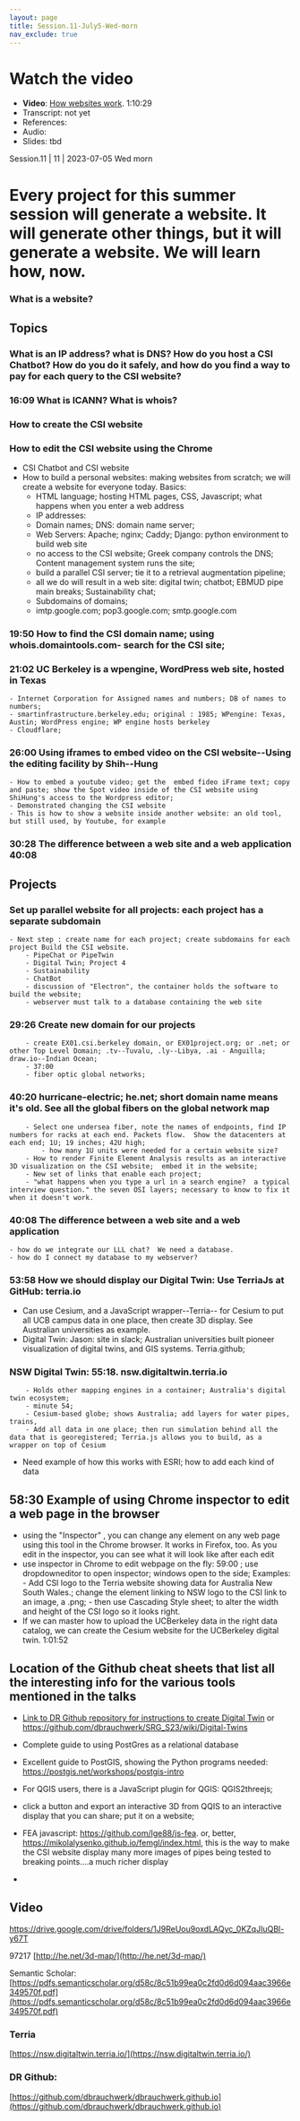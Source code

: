 ```yaml
---
layout: page
title: Session.11-July5-Wed-morn
nav_exclude: true
---
```


# Watch the video

- **Video**: [How websites work](https://drive.google.com/file/d/1X1q-q0ZjjDUS-bP4f7E2xrCnudpahnQD/view?usp=sharing).    1:10:29
- Transcript: not yet
- References:
- Audio:
- Slides: tbd

Session.11
| 11             | 2023-07-05 Wed morn     

# Every project for this summer session will generate a website.  It will generate other things, but it will generate a website.  We will learn how, now.
### What is a website?
## Topics
### What is an IP address? what is DNS? How do you host a CSI Chatbot? How do you do it safely, and how do you find a way to pay for each query to the CSI website?
### 16:09 What is ICANN? What is whois?

### How to create the CSI website

### How to edit the CSI website using the Chrome 
- CSI Chatbot and CSI website
- How to build a personal websites: making websites from scratch; we will create a website for  everyone today.  Basics: 
	- HTML language; hosting HTML pages, CSS, Javascript; what happens when you enter a web address
	- IP addresses: 
	- Domain names; DNS: domain name server;
	- Web Servers: Apache; nginx; Caddy; Django: python environment to build web site
	- no access to the CSI website; Greek company controls the DNS; Content management system runs the site;
	- build a parallel CSI server; tie it to a retrieval augmentation pipeline; 
	- all we do will result in a web site: digital twin; chatbot; EBMUD pipe main breaks; Sustainability chat; 
	- Subdomains of domains; 
	- imtp.google.com; pop3.google.com; smtp.google.com
### 19:50 How to find the CSI domain name; using whois.domaintools.com- search for the CSI site; 
### 21:02 UC Berkeley is a wpengine, WordPress web site, hosted in Texas
	- Internet Corporation for Assigned names and numbers; DB of names to numbers;
	- smartinfrastructure.berkeley.edu; original : 1985; WPengine: Texas, Austin; WordPress engine; WP engine hosts berkeley
	- Cloudflare; 
### 26:00 Using iframes to embed video on the CSI website--Using the editing facility by Shih--Hung
	- How to embed a youtube video; get the  embed fideo iFrame text; copy and paste; show the Spot video inside of the CSI website using ShiHung's access to the Wordpress editor;
	- Demonstrated changing the CSI website
	- This is how to show a website inside another website: an old tool, but still used, by Youtube, for example
### 30:28 The difference between a web site and a web application 40:08

## Projects
### Set up parallel website for all projects: each project has a separate subdomain
	- Next step : create name for each project; create subdomains for each project Build the CSI website.
		- PipeChat or PipeTwin
		- Digital Twin; Project 4
		- Sustainability
		- ChatBot
		- discussion of "Electron", the container holds the software to build the website;
		- webserver must talk to a database containing the web site
### 29:26 Create new domain for our projects
		- create EX01.csi.berkeley domain, or EX01project.org; or .net; or other Top Level Domain; .tv--Tuvalu, .ly--Libya, .ai - Anguilla; draw.io--Indian Ocean;
		- 37:00
		- fiber optic global networks; 
### 40:20  hurricane-electric; he.net; short domain name means it's old. See all the global fibers on the global network map
		- Select one undersea fiber, note the names of endpoints, find IP numbers for racks at each end. Packets flow.  Show the datacenters at each end; 1U; 19 inches; 42U high;
			- how many 1U units were needed for a certain website size?
		- How to render Finite Element Analysis results as an interactive 3D visualization on the CSI website;  embed it in the website;
		- New set of links that enable each project; 
		- "what happens when you type a url in a search engine?  a typical interview question." the seven OSI layers; necessary to know to fix it when it doesn't work.
### 40:08 The difference between a web site and a web application 
	- how do we integrate our LLL chat?  We need a database.
	- how do I connect my database to my webserver?


### 53:58 How we should display our Digital Twin: Use TerriaJs at GitHub: terria.io
- Can use Cesium, and a JavaScript wrapper--Terria-- for Cesium to put all  UCB campus data in one place, then create 3D display.  See Australian universities as example.
- Digital Twin: Jason: site in slack; Australian universities built pioneer visualization of digital twins, and GIS systems. Terria.github; 
### NSW Digital Twin: 55:18. nsw.digitaltwin.terria.io
		- Holds other mapping engines in a container; Australia's digital twin ecosystem; 
		- minute 54;
		- Cesium-based globe; shows Australia; add layers for water pipes, trains,
		- Add all data in one place; then run simulation behind all the data that is georegistered; Terria.js allows you to build, as a wrapper on top of Cesium
- Need example of how this works with ESRI; how to add each kind of data
## 58:30 Example of using Chrome inspector to edit a web page in the browser
- using the "Inspector" , you can change any element on any web page using this tool in the Chrome browser. It works in Firefox, too. As you edit in the inspector, you can see what it will look like after each edit
- use inspector in Chrome to edit webpage on the fly: 59:00 ; use dropdowneditor to open inspector; windows open to the side; Examples:
		- Add CSI logo to the Terria website showing data for Australia New South Wales.; change the element linking to NSW logo to the CSI link to an image, a .png;
		- then use Cascading Style sheet; to alter the width and height of the CSI logo so it looks right.
- If we can master how to upload the UCBerkeley data in the right data catalog, we can create the Cesium website for the  UCBerkeley digital twin. 1:01:52

## Location of the Github cheat sheets that list all the interesting info for the various tools mentioned in the talks
- [Link to DR Github repository for instructions to create Digital Twin](https:///Github.com/dbrauchwerk/SRG_S23/wiki/Digital-Twins)
  or https://github.com/dbrauchwerk/SRG_S23/wiki/Digital-Twins 
- Complete guide to using PostGres as a relational database
- Excellent guide to PostGIS, showing the Python programs needed: https://postgis.net/workshops/postgis-intro
- For QGIS users, there is a JavaScript plugin for QGIS: QGIS2threejs; 
- click a button and export an interactive 3D from QQIS to an interactive display that you can share; put it on a website; 
- FEA javascript:  https://github.com/lge88/js-fea. or, better, https://mikolalysenko.github.io/femgl/index.html, this is the way to make the CSI website display many more images of pipes being tested to breaking points....a much richer display

- 
## Video
https://drive.google.com/drive/folders/1J9ReUou9oxdLAQyc_0KZqJIuQBl-y67T

97217
[http://he.net/3d-map/](http://he.net/3d-map/)

Semantic Scholar:
[https://pdfs.semanticscholar.org/d58c/8c51b99ea0c2fd0d6d094aac3966e349570f.pdf](https://pdfs.semanticscholar.org/d58c/8c51b99ea0c2fd0d6d094aac3966e349570f.pdf)
### Terria
[https://nsw.digitaltwin.terria.io/](https://nsw.digitaltwin.terria.io/)


### DR Github: 
[https://github.com/dbrauchwerk/dbrauchwerk.github.io](https://github.com/dbrauchwerk/dbrauchwerk.github.io)
